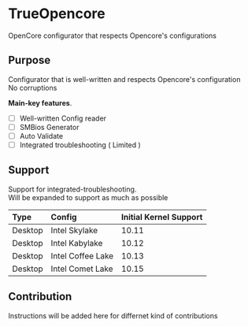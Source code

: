 # TrueOpencore
OpenCore configurator that respects Opencore's configurations

## Purpose
Configurator that is well-written and respects Opencore's configuration  
No corruptions

**Main-key features**. 
- [ ] Well-written Config reader
- [ ] SMBios Generator
- [ ] Auto Validate
- [ ] Integrated troubleshooting ( Limited )

## Support
Support for integrated-troubleshooting.  
Will be expanded to support as much as possible

Type | Config | Initial Kernel Support |
| :--- | :--- | :---
Desktop | Intel Skylake | 10.11
Desktop | Intel Kabylake|  10.12
Desktop | Intel Coffee Lake | 10.13
Desktop | Intel Comet Lake | 10.15

## Contribution
Instructions will be added here for differnet kind of contributions
